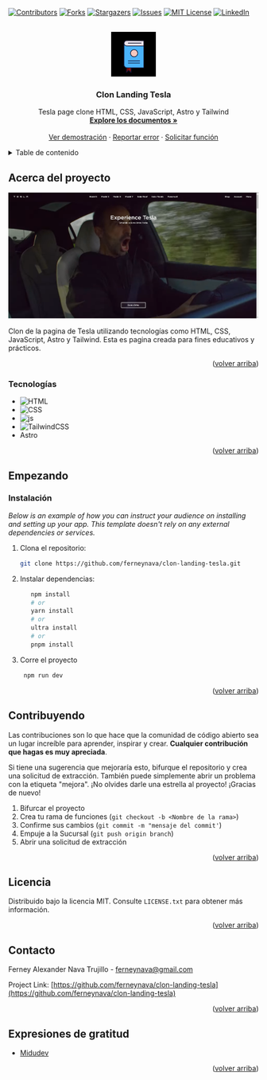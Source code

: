 <a name="volver-arriba"></a>

[![Contributors][contributors-shield]][contributors-url]
[![Forks][forks-shield]][forks-url]
[![Stargazers][stars-shield]][stars-url]
[![Issues][issues-shield]][issues-url]
[![MIT License][license-shield]][license-url]
[![LinkedIn][linkedin-shield]][linkedin-url]


<br />
<div align="center">
  <a href="https://github.com/ferneynava/clon-landing-tesla">
    <img src="./images/112-book-morph-linealtrans.gif" alt="Logo" width="90" height="90">
  </a>

  <h3 align="center">Clon Landing Tesla</h3>

  <p align="center">
    Tesla page clone HTML, CSS, JavaScript, Astro y Tailwind
    <br />
    <a href="https://github.com/ferneynava/clon-landing-tesla"><strong>Explore los documentos »</strong></a>
    <br />
    <br />
    <a href="https://github.com/ferneynava/clon-landing-tesla">Ver demostración</a>
    ·
    <a href="https://github.com/ferneynava/clon-landing-tesla/issues">Reportar error</a>
    ·
    <a href="https://github.com/ferneynava/clon-landing-tesla/issues">Solicitar función</a>
  </p>
</div>


<details>
  <summary>Table de contenido</summary>
  <ol>
    <li>
      <a href="#acerca-del-proyectot">Acerca del proyecto</a>
      <ul>
        <li><a href="#tecnologías">Tecnologías</a></li>
      </ul>
    </li>
    <li>
      <a href="#empezando">Empezando</a>
      <ul>
        <li><a href="#instalación">Instalación</a></li>
      </ul>
    </li>
    <li><a href="#contribuyendo">Contribuyendo</a></li>
    <li><a href="#licencia">Licencia</a></li>
    <li><a href="#contacto">Contacto</a></li>
    <li><a href="#expresiones-de-gratitud">Expresiones de gratitud</a></li>
  </ol>
</details>

## Acerca del proyecto

[![Product Name Screen Shot][product-screenshot]](https://649114f5b952096366052ed3--quiet-meerkat-5973d6.netlify.app/)

Clon de la pagina de Tesla utilizando tecnologías como HTML, CSS, JavaScript, Astro y Tailwind. Esta es pagina creada para fines educativos y prácticos. 

<p align="right">(<a href="#volver-arriba">volver arriba</a>)</p>

### Tecnologías

* ![HTML]
* ![CSS]
* ![js]
* ![TailwindCSS]
* Astro

<p align="right">(<a href="#volver-arriba">volver arriba</a>)</p>


## Empezando

### Instalación

_Below is an example of how you can instruct your audience on installing and setting up your app. This template doesn't rely on any external dependencies or services._

1. Clona el repositorio:
   ```sh
   git clone https://github.com/ferneynava/clon-landing-tesla.git
   ```
2. Instalar dependencias: 
   ```sh
      npm install
      # or
      yarn install
      # or
      ultra install
      # or
      pnpm install
   ```
3. Corre el proyecto 
   ```sh
    npm run dev
   ```

<p align="right">(<a href="#volver-arriba">volver arriba</a>)</p>

## Contribuyendo
Las contribuciones son lo que hace que la comunidad de código abierto sea un lugar increíble para aprender, inspirar y crear. **Cualquier contribución que hagas es muy apreciada**.

Si tiene una sugerencia que mejoraría esto, bifurque el repositorio y crea una solicitud de extracción. También puede simplemente abrir un problema con la etiqueta "mejora". ¡No olvides darle una estrella al proyecto! ¡Gracias de nuevo!

1. Bifurcar el proyecto
2. Crea tu rama de funciones (`git checkout -b <Nombre de la rama>`)
3. Confirme sus cambios (`git commit -m "mensaje del commit'`)
4. Empuje a la Sucursal (`git push origin branch`)
5. Abrir una solicitud de extracción
<p align="right">(<a href="#volver-arriba">volver arriba</a>)</p>


## Licencia
Distribuido bajo la licencia MIT. Consulte `LICENSE.txt` para obtener más información.

<p align="right">(<a href="#volver-arriba">volver arriba</a>)</p>

## Contacto

Ferney Alexander Nava Trujillo - ferneynava@gmail.com

Project Link: [https://github.com/ferneynava/clon-landing-tesla](https://github.com/ferneynava/clon-landing-tesla)

<p align="right">(<a href="#volver-arriba">volver arriba</a>)</p>

## Expresiones de gratitud
* [Midudev](https://midu.dev/)

<p align="right">(<a href="#volver-arriba">volver arriba</a>)</p>

<!-- MARKDOWN LINKS & IMAGES -->
<!-- https://www.markdownguide.org/basic-syntax/#reference-style-links -->
[contributors-shield]: https://img.shields.io/github/contributors/ferneynava/clon-landing-tesla.svg?style=for-the-badge
[contributors-url]: https://github.com/ferneynava/ferneynava/graphs/contributors
[forks-shield]: https://img.shields.io/github/forks/ferneynava/clon-landing-tesla.svg?style=for-the-badge
[forks-url]: https://github.com/ferneynava/clon-landing-tesla/network/members
[stars-shield]: https://img.shields.io/github/stars/ferneynava/clon-landing-tesla.svg?style=for-the-badge
[stars-url]: https://github.com/ferneynava/clon-landing-tesla/stargazers
[issues-shield]: https://img.shields.io/github/issues/ferneynava/clon-landing-tesla.svg?style=for-the-badge
[issues-url]: https://github.com/ferneynava/clon-landing-tesla/issues
[license-shield]: https://img.shields.io/github/license/ferneynava/clon-landing-tesla.svg?style=for-the-badge
[license-url]: https://github.com/ferneynava/clon-landing-tesla/blob/master/LICENSE.txt
[linkedin-shield]: https://img.shields.io/badge/-LinkedIn-black.svg?style=for-the-badge&logo=linkedin&colorB=555
[linkedin-url]: https://www.linkedin.com/in/ferney-alexander-nava-trujillo-0478a8118/
[product-screenshot]: images/Tesla.png
[HTML]: https://img.shields.io/badge/HTML5-E34F26?style=for-the-badge&logo=html5&logoColor=white
[CSS]: https://img.shields.io/badge/CSS3-1572B6?style=for-the-badge&logo=css3&logoColor=white
[js]: https://img.shields.io/badge/JavaScript-323330?style=for-the-badge&logo=javascript&logoColor=F7DF1E
[TailwindCSS]: https://img.shields.io/badge/tailwindcss-%2338B2AC.svg?style=for-the-badge&logo=tailwind-css&logoColor=white 
